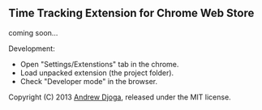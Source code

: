 ## Time Tracking Extension for Chrome Web Store

coming soon…

Development:

* Open "Settings/Extenstions" tab in the chrome.
* Load unpacked extension (the project folder).
* Check "Developer mode" in the browser.

Copyright (C) 2013 [Andrew Djoga](http://andrewdjoga.com), released under the MIT license.
